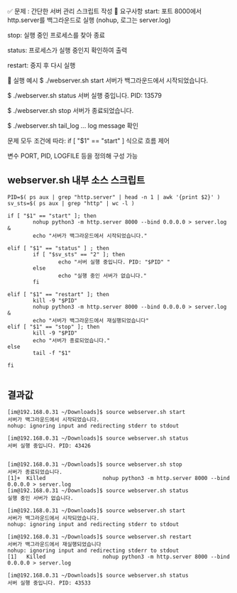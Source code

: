 ✅ 문제 : 간단한 서버 관리 스크립트 작성
🔧 요구사항
start: 포트 8000에서 http.server를 백그라운드로 실행 (nohup, 로그는 server.log)


stop: 실행 중인 프로세스를 찾아 종료


status: 프로세스가 실행 중인지 확인하여 출력


restart: 중지 후 다시 실행


🎯 실행 예시
$ ./webserver.sh start
서버가 백그라운드에서 시작되었습니다.

$ ./webserver.sh status
서버 실행 중입니다. PID: 13579

$ ./webserver.sh stop
서버가 종료되었습니다.

$ ./webserver.sh tail_log
… log message 확인

문제 모두 조건에 따라:
if [ "$1" == "start" ] 식으로 흐름 제어


변수 PORT, PID, LOGFILE 등을 정의해 구성 가능

## webserver.sh 내부 소스 스크립트
```shell
PID=$( ps aux | grep "http.server" | head -n 1 | awk '{print $2}' )
sv_sts=$( ps aux | grep "http" | wc -l )

if [ "$1" == "start" ]; then
        nohup python3 -m http.server 8000 --bind 0.0.0.0 > server.log &
        echo "서버가 백그라운드에서 시작되었습니다."
        
elif [ "$1" == "status" ] ; then
        if [ "$sv_sts" == "2" ]; then
                echo "서버 실행 중입니다. PID: "$PID" "
        else
                echo "실행 중인 서버가 없습니다."
        fi

elif [ "$1" == "restart" ]; then
        kill -9 "$PID"
        nohup python3 -m http.server 8000 --bind 0.0.0.0 > server.log &
        echo "서버가 백그라운드에서 재실행되었습니다"   
elif [ "$1" == "stop" ]; then
        kill -9 "$PID"
        echo "서버가 종료되었습니다."
else
        tail -f "$1"

fi


```

## 결과값
```shell
[im@192.168.0.31 ~/Downloads]$ source webserver.sh start
서버가 백그라운드에서 시작되었습니다.
nohup: ignoring input and redirecting stderr to stdout

[im@192.168.0.31 ~/Downloads]$ source webserver.sh status
서버 실행 중입니다. PID: 43426 


[im@192.168.0.31 ~/Downloads]$ source webserver.sh stop
서버가 종료되었습니다.
[1]+  Killed                  nohup python3 -m http.server 8000 --bind 0.0.0.0 > server.log
[im@192.168.0.31 ~/Downloads]$ source webserver.sh status
실행 중인 서버가 없습니다.

[im@192.168.0.31 ~/Downloads]$ source webserver.sh start
서버가 백그라운드에서 시작되었습니다.
nohup: ignoring input and redirecting stderr to stdout

[im@192.168.0.31 ~/Downloads]$ source webserver.sh restart
서버가 백그라운드에서 재실행되었습니다
nohup: ignoring input and redirecting stderr to stdout
[1]   Killed                  nohup python3 -m http.server 8000 --bind 0.0.0.0 > server.log

[im@192.168.0.31 ~/Downloads]$ source webserver.sh status
서버 실행 중입니다. PID: 43533 
```